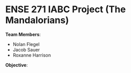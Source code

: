 # ENSE 271 IABC Project (The Mandalorians)

**Team Members**:

- Nolan Flegel
- Jacob Sauer
- Roxanne Harrison

**Objective**:

